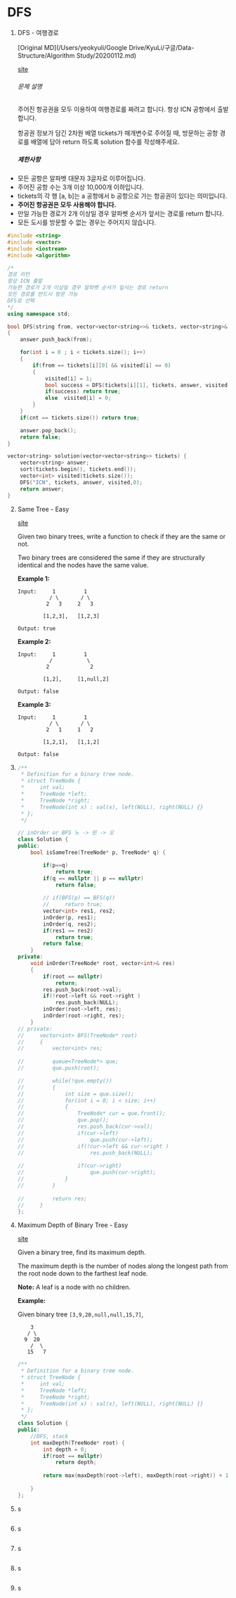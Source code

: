 # DFS

1. DFS - 여행경로

   [Original MD](/Users/yeokyuli/Google Drive/KyuLi/구글/Data-Structure/Algorithm Study/20200112.md)

   [site](https://programmers.co.kr/learn/courses/30/lessons/43164)

   ###### 문제 설명

   주어진 항공권을 모두 이용하여 여행경로를 짜려고 합니다. 항상 ICN 공항에서 출발합니다.

   항공권 정보가 담긴 2차원 배열 tickets가 매개변수로 주어질 때, 방문하는 공항 경로를 배열에 담아 return 하도록 solution 함수를 작성해주세요.

   ##### 제한사항

- 모든 공항은 알파벳 대문자 3글자로 이루어집니다.
- 주어진 공항 수는 3개 이상 10,000개 이하입니다.
- tickets의 각 행 [a, b]는 a 공항에서 b 공항으로 가는 항공권이 있다는 의미입니다.
- **주어진 항공권은 모두 사용해야 합니다.**
- 만일 가능한 경로가 2개 이상일 경우 알파벳 순서가 앞서는 경로를 return 합니다.
- 모든 도시를 방문할 수 없는 경우는 주어지지 않습니다.

```c++
#include <string>
#include <vector>
#include <iostream>
#include <algorithm>

/*
경로 리턴
항상 ICN 출발
가능한 경로가 2개 이상일 경우 알파벳 순서가 잎서는 경로 return
모든 경로를 반드시 방문 가능
DFS로 선택 
*/
using namespace std;

bool DFS(string from, vector<vector<string>>& tickets, vector<string>& answer, vector<int>& visited, int cnt)
{
    answer.push_back(from);

    for(int i = 0 ; i < tickets.size(); i++)
    {
        if(from == tickets[i][0] && visited[i] == 0)
        {
            visited[i] = 1;
            bool success = DFS(tickets[i][1], tickets, answer, visited, cnt+1);
            if(success) return true;
            else  visited[i] = 0;
        }
    }
    if(cnt == tickets.size()) return true;

    answer.pop_back();
    return false;
}

vector<string> solution(vector<vector<string>> tickets) {
    vector<string> answer;
    sort(tickets.begin(), tickets.end());
    vector<int> visited(tickets.size());
    DFS("ICN", tickets, answer, visited,0);
    return answer;
}
```



2. Same Tree - Easy

   [site](https://leetcode.com/problems/same-tree/)

   Given two binary trees, write a function to check if they are the same or not.

   Two binary trees are considered the same if they are structurally identical and the nodes have the same value.

   **Example 1:**

   ```
   Input:     1         1
             / \       / \
            2   3     2   3
   
           [1,2,3],   [1,2,3]
   
   Output: true
   ```

   **Example 2:**

   ```
   Input:     1         1
             /           \
            2             2
   
           [1,2],     [1,null,2]
   
   Output: false
   ```

   **Example 3:**

   ```
   Input:     1         1
             / \       / \
            2   1     1   2
   
           [1,2,1],   [1,1,2]
   
   Output: false
   ```

3. ```c++
   /**
    * Definition for a binary tree node.
    * struct TreeNode {
    *     int val;
    *     TreeNode *left;
    *     TreeNode *right;
    *     TreeNode(int x) : val(x), left(NULL), right(NULL) {}
    * };
    */
   
   // inOrder or BFS 노 -> 왼 -> 오
   class Solution {
   public:
       bool isSameTree(TreeNode* p, TreeNode* q) {
   
           if(p==q)
               return true;
           if(q == nullptr || p == nullptr)
               return false;
           
           // if(BFS(p) == BFS(q))
           //     return true;
           vector<int> res1, res2;
           inOrder(p, res1);
           inOrder(q, res2);
           if(res1 == res2)
               return true;
           return false;
       }
   private:
       void inOrder(TreeNode* root, vector<int>& res)
       {
           if(root == nullptr)
               return;
           res.push_back(root->val);
           if(!root->left && root->right )
               res.push_back(NULL);
           inOrder(root->left, res);
           inOrder(root->right, res);
       }
   // private:
   //     vector<int> BFS(TreeNode* root)
   //     {
   //         vector<int> res;
           
   //         queue<TreeNode*> que;
   //         que.push(root);
   
   //         while(!que.empty())
   //         {
   //             int size = que.size();
   //             for(int i = 0; i < size; i++)
   //             {
   //                 TreeNode* cur = que.front();
   //                 que.pop();
   //                 res.push_back(cur->val);
   //                 if(cur->left)
   //                     que.push(cur->left);
   //                 if(!cur->left && cur->right )
   //                     res.push_back(NULL);
                   
   //                 if(cur->right)
   //                     que.push(cur->right);
   //             }
   //         }
           
   //         return res; 
   //     }
   };
   ```

4. Maximum Depth of Binary Tree - Easy

   [site](https://leetcode.com/problems/maximum-depth-of-binary-tree/)

   Given a binary tree, find its maximum depth.

   The maximum depth is the number of nodes along the longest path from the root node down to the farthest leaf node.

   **Note:** A leaf is a node with no children.

   **Example:**

   Given binary tree `[3,9,20,null,null,15,7]`,

   ```
       3
      / \
     9  20
       /  \
      15   7
   ```

   ```c++
   /**
    * Definition for a binary tree node.
    * struct TreeNode {
    *     int val;
    *     TreeNode *left;
    *     TreeNode *right;
    *     TreeNode(int x) : val(x), left(NULL), right(NULL) {}
    * };
    */
   class Solution {
   public:
       //DFS, stack
       int maxDepth(TreeNode* root) {
           int depth = 0;
           if(root == nullptr)
               return depth;
           
           return max(maxDepth(root->left), maxDepth(root->right)) + 1;
           
       }
   };
   ```

5. s

   ```c++
   
   ```

6. s

   ```c++
   
   ```

7. s

   ```c++
   
   ```

8. s

   ```c++
   
   ```

9. s

   ```c++
   
   ```

   